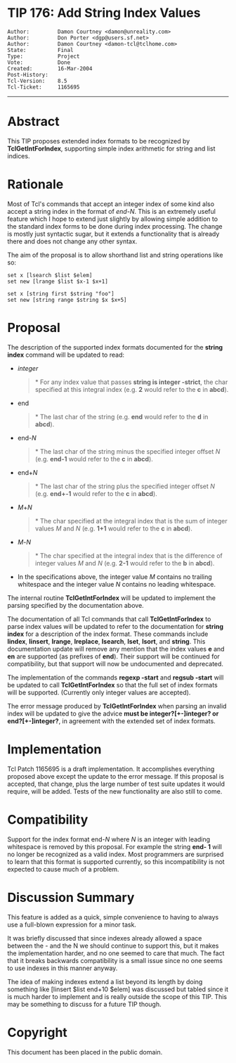 # TIP 176: Add String Index Values
	Author:         Damon Courtney <damon@unreality.com>
	Author:         Don Porter <dgp@users.sf.net>
	Author:         Damon Courtney <damon-tcl@tclhome.com>
	State:          Final
	Type:           Project
	Vote:           Done
	Created:        16-Mar-2004
	Post-History:   
	Tcl-Version:    8.5
	Tcl-Ticket:     1165695
-----

# Abstract

This TIP proposes extended index formats to be recognized by
**TclGetIntForIndex**, supporting simple index arithmetic
for string and list indices.

# Rationale

Most of Tcl's commands that accept an integer index of some kind also
accept a string index in the format of _end-N_.  This is an
extremely useful feature which I hope to extend just slightly by
allowing simple addition to the standard index forms to be done during
index processing.  The change is mostly just syntactic sugar, but it
extends a functionality that is already there and does not change any
other syntax.

The aim of the proposal is to allow shorthand list and string
operations like so:

	set x [lsearch $list $elem]
	set new [lrange $list $x-1 $x+1]
	
	set x [string first $string "foo"]
	set new [string range $string $x $x+5]

# Proposal

The description of the supported index formats documented for
the **string index** command will be updated to read:

   * _integer_

	   >   \* For any index value that passes **string is integer -strict**,
         the char specified at this integral index \(e.g. **2** would
         refer to the **c** in **abcd**\).

   * end

	   >   \* The last char of the string \(e.g.  **end** would refer to
         the **d** in **abcd**\).

   * end-_N_

	   >   \* The last char of the string minus the specified integer
         offset _N_ \(e.g. **end-1** would refer to the **c**
         in **abcd**\).

   * end\+_N_

	   >   \* The last char of the string plus the specified integer
         offset _N_ \(e.g. **end\+-1** would refer to the **c**
         in **abcd**\).

   * _M_\+_N_

	   >   \* The char specified at the integral index that is the sum of
         integer values _M_ and _N_ \(e.g.  **1\+1** would refer
         to the **c** in **abcd**\).

   * _M_-_N_

	   >   \* The char specified at the integral index that is the difference
         of integer values _M_ and _N_ \(e.g. **2-1** would refer to
         the **b** in **abcd**\).

   * In the specifications above, the integer value _M_ contains no
     trailing whitespace and the integer value _N_ contains no
     leading whitespace.

The internal routine **TclGetIntForIndex** will be updated to
implement the parsing specified by the documentation above.

The documentation of all Tcl commands that call **TclGetIntForIndex**
to parse index values will be updated to refer to the documentation
for **string index** for a description of the index format. 
These commands include **lindex**, **linsert**, **lrange**,
**lreplace**, **lsearch**, **lset**, **lsort**, and
**string**.  This
documentation update will remove any mention that the index values
**e** and **en** are supported \(as prefixes of **end**\).  Their
support will be continued for compatibility, but that support will
now be undocumented and deprecated.

The implementation of the commands **regexp -start** and
**regsub -start** will be updated to call **TclGetIntForIndex**
so that the full set of index formats will be supported.  \(Currently
only integer values are accepted\).

The error message produced by **TclGetIntForIndex** when parsing
an invalid index will be updated to give the advice
**must be integer?[+-]integer? or end?[+-]integer?**,
in agreement with the extended set of index formats.

# Implementation

Tcl Patch 1165695 is a draft implementation.  It accomplishes everything
proposed above except the update to the error message.  If this proposal
is accepted, that change, plus the large number of test suite updates
it would require, will be added.  Tests of the new functionality are
also still to come.

# Compatibility

Support for the index format end-_N_ where _N_ is an integer
with leading whitespace is removed by this proposal.  For example
the string **end- 1** will no longer be recognized as a valid index.
Most programmers are surprised to learn that this format is supported
currently, so this incompatibility is not expected to cause much
of a problem.

# Discussion Summary

This feature is added as a quick, simple convenience to having to always use a full-blown expression for a minor task.

It was briefly discussed that since indexes already allowed a space between the - and the N we should continue to support this, but it makes the implementation harder, and no one seemed to care that much.  The fact that it breaks backwards compatibility is a small issue since no one seems to use indexes in this manner anyway.

The idea of making indexes extend a list beyond its length by doing something like [linsert $list end+10 $elem] was discussed but tabled since it is much harder to implement and is really outside the scope of this TIP.  This may be something to discuss for a future TIP though.

# Copyright

This document has been placed in the public domain.

